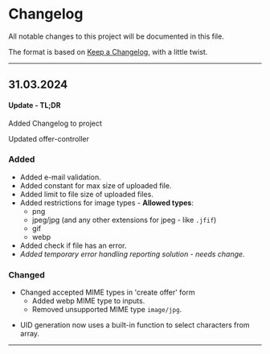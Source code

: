 # Changelog

All notable changes to this project will be documented in this file.

The format is based on [Keep a Changelog](https://keepachangelog.com/en/1.1.0/), with a little twist.

------------------------------

## 31.03.2024

#### Update - TL;DR

Added Changelog to project

Updated offer-controller

### Added

+ Added e-mail validation.
+ Added constant for max size of uploaded file.
+ Added limit to file size of uploaded files.
+ Added restrictions for image types - **Allowed types**:
  + png
  + jpeg/jpg (and any other extensions for jpeg - like `.jfif`)
  + gif
  + webp
+ Added check if file has an error.
+ *Added temporary error handling reporting solution - needs change*.

### Changed

* Changed accepted MIME types in 'create offer' form
  + Added webp MIME type to inputs.
  + Removed unsupported MIME type `image/jpg`.
+ UID generation now uses a built-in function to select characters from array.

-----

<!-- TEMPLATES AND ORDER

## UPDATE DATE

#### Update

**Optional notes here, that are technicaly tl;dr of changelog**

### Added
+ new stuff/functionality
+
+

### Fixed
+ Positive fixes, ex. something was not working as intended/necessary was missing within a code (throwing an error or not) and got added.
+
- Negative fixes, ex. bugs, deprecated stuff breaking functionality, typos etc.
-

### Changed
* ex. way how function works/processes data
* update of deprecated code, that still worked, but got changed
* neutral changes - just stuff that really wasn't broken/bugged nor needed fixing
*

### Removed
- removed stuff/functionality
-
-

- - -
